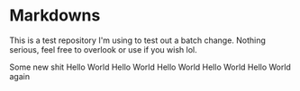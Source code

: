# Markdowns

This is a test repository I'm using to test out a batch change. Nothing serious, feel free to overlook or use if you wish lol.

Some new shit
Hello World
Hello World
Hello World
Hello World
Hello World again
